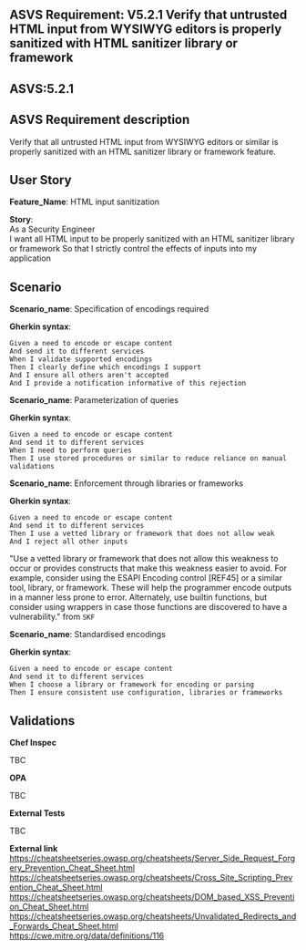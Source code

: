 ## ASVS Requirement: V5.2.1 Verify that untrusted HTML input from WYSIWYG editors is properly sanitized with HTML sanitizer library or framework
## ASVS:5.2.1

## ASVS Requirement description
Verify that all untrusted HTML input from WYSIWYG editors or similar is properly sanitized with an HTML sanitizer library or framework feature.

## User Story
**Feature_Name**: HTML input sanitization

**Story**:\
As a Security Engineer\
I want all HTML input to be properly sanitized with an HTML sanitizer library or framework
So that I strictly control the effects of inputs into my application

## Scenario

**Scenario_name**: Specification of encodings required

**Gherkin syntax**:
```gherkin
Given a need to encode or escape content
And send it to different services
When I validate supported encodings
Then I clearly define which encodings I support
And I ensure all others aren't accepted
And I provide a notification informative of this rejection
```

**Scenario_name**: Parameterization of queries

**Gherkin syntax**:
```gherkin
Given a need to encode or escape content
And send it to different services
When I need to perform queries
Then I use stored procedures or similar to reduce reliance on manual validations
```

**Scenario_name**: Enforcement through libraries or frameworks

**Gherkin syntax**:
```gherkin
Given a need to encode or escape content
And send it to different services
Then I use a vetted library or framework that does not allow weak
And I reject all other inputs
```
"Use a vetted library or framework that does not allow this weakness to occur or provides constructs that make this weakness easier to avoid. For example, consider using the ESAPI Encoding control [REF45] or a similar tool, library, or framework. These will help the programmer encode outputs in a manner less prone to error. Alternately, use builtin functions, but consider using wrappers in case those functions are discovered to have a vulnerability." from `SKF`

**Scenario_name**: Standardised encodings

**Gherkin syntax**:
```gherkin
Given a need to encode or escape content
And send it to different services
When I choose a library or framework for encoding or parsing
Then I ensure consistent use configuration, libraries or frameworks
```

## Validations

**Chef Inspec**

TBC

**OPA**

TBC

**External Tests**

TBC

**External link**
https://cheatsheetseries.owasp.org/cheatsheets/Server_Side_Request_Forgery_Prevention_Cheat_Sheet.html \
https://cheatsheetseries.owasp.org/cheatsheets/Cross_Site_Scripting_Prevention_Cheat_Sheet.html \
https://cheatsheetseries.owasp.org/cheatsheets/DOM_based_XSS_Prevention_Cheat_Sheet.html \
https://cheatsheetseries.owasp.org/cheatsheets/Unvalidated_Redirects_and_Forwards_Cheat_Sheet.html \
https://cwe.mitre.org/data/definitions/116